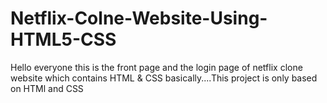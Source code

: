 # Netflix-Colne-Website-Using-HTML5-CSS
Hello everyone this is the front page and the login page of netflix clone website which contains HTML &amp; CSS basically....This project is only based on HTMl and CSS

